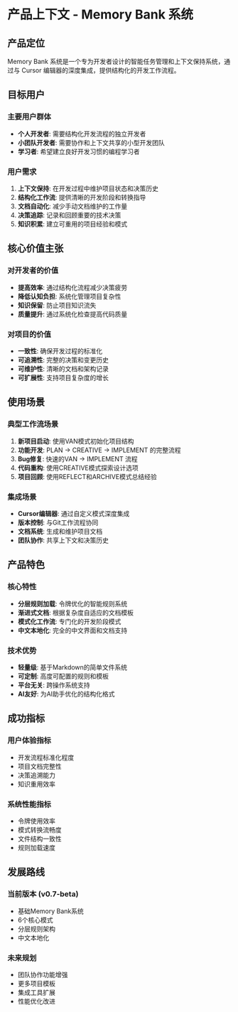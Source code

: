 # 产品上下文 - Memory Bank 系统

## 产品定位
Memory Bank 系统是一个专为开发者设计的智能任务管理和上下文保持系统，通过与 Cursor 编辑器的深度集成，提供结构化的开发工作流程。

## 目标用户
### 主要用户群体
- **个人开发者**: 需要结构化开发流程的独立开发者
- **小团队开发者**: 需要协作和上下文共享的小型开发团队
- **学习者**: 希望建立良好开发习惯的编程学习者

### 用户需求
1. **上下文保持**: 在开发过程中维护项目状态和决策历史
2. **结构化工作流**: 提供清晰的开发阶段和转换指导
3. **文档自动化**: 减少手动文档维护的工作量
4. **决策追踪**: 记录和回顾重要的技术决策
5. **知识积累**: 建立可重用的项目经验和模式

## 核心价值主张
### 对开发者的价值
- **提高效率**: 通过结构化流程减少决策疲劳
- **降低认知负担**: 系统化管理项目复杂性
- **知识保留**: 防止项目知识流失
- **质量提升**: 通过系统化检查提高代码质量

### 对项目的价值
- **一致性**: 确保开发过程的标准化
- **可追溯性**: 完整的决策和变更历史
- **可维护性**: 清晰的文档和架构记录
- **可扩展性**: 支持项目复杂度的增长

## 使用场景
### 典型工作流场景
1. **新项目启动**: 使用VAN模式初始化项目结构
2. **功能开发**: PLAN → CREATIVE → IMPLEMENT 的完整流程
3. **Bug修复**: 快速的VAN → IMPLEMENT 流程
4. **代码重构**: 使用CREATIVE模式探索设计选项
5. **项目回顾**: 使用REFLECT和ARCHIVE模式总结经验

### 集成场景
- **Cursor编辑器**: 通过自定义模式深度集成
- **版本控制**: 与Git工作流程协同
- **文档系统**: 生成和维护项目文档
- **团队协作**: 共享上下文和决策历史

## 产品特色
### 核心特性
- **分层规则加载**: 令牌优化的智能规则系统
- **渐进式文档**: 根据复杂度自适应的文档模板
- **模式化工作流**: 专门化的开发阶段模式
- **中文本地化**: 完全的中文界面和文档支持

### 技术优势
- **轻量级**: 基于Markdown的简单文件系统
- **可定制**: 高度可配置的规则和模板
- **平台无关**: 跨操作系统支持
- **AI友好**: 为AI助手优化的结构化格式

## 成功指标
### 用户体验指标
- 开发流程标准化程度
- 项目文档完整性
- 决策追溯能力
- 知识重用效率

### 系统性能指标
- 令牌使用效率
- 模式转换流畅度
- 文件结构一致性
- 规则加载速度

## 发展路线
### 当前版本 (v0.7-beta)
- 基础Memory Bank系统
- 6个核心模式
- 分层规则架构
- 中文本地化

### 未来规划
- 团队协作功能增强
- 更多项目模板
- 集成工具扩展
- 性能优化改进
